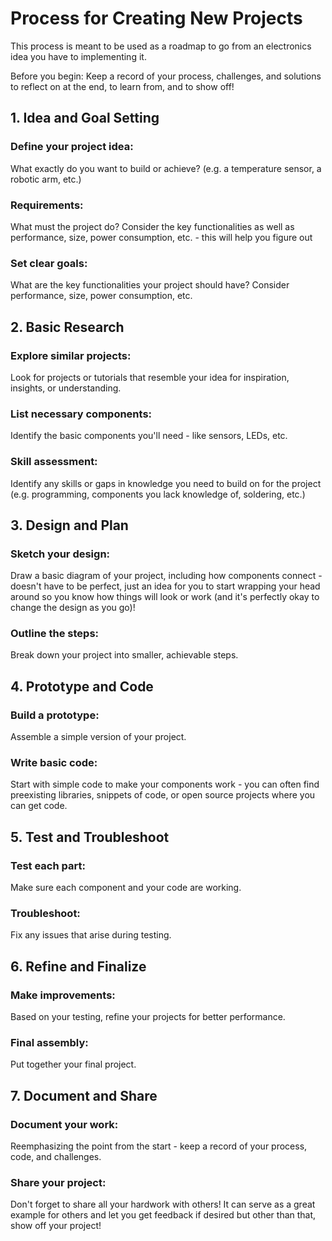# Process for Creating New Projects

This process is meant to be used as a roadmap to go from an electronics idea you have to implementing it.

Before you begin: Keep a record of your process, challenges, and solutions to reflect on at the end, to learn from, and to show off!

## 1. Idea and Goal Setting

### Define your project idea:

What exactly do you want to build or achieve? (e.g. a temperature sensor, a robotic arm, etc.)

### Requirements:

What must the project do? Consider the key functionalities as well as performance, size, power consumption, etc. - this will help you figure out

### Set clear goals:

What are the key functionalities your project should have? Consider performance, size, power consumption, etc.

## 2. Basic Research

### Explore similar projects:

Look for projects or tutorials that resemble your idea for inspiration, insights, or understanding.

### List necessary components:

Identify the basic components you'll need - like sensors, LEDs, etc.

### Skill assessment:

Identify any skills or gaps in knowledge you need to build on for the project (e.g. programming, components you lack knowledge of, soldering, etc.)

## 3. Design and Plan

### Sketch your design:

Draw a basic diagram of your project, including how components connect - doesn't have to be perfect, just an idea for you to start wrapping your head around so you know how things will look or work (and it's perfectly okay to change the design as you go)!

### Outline the steps:

Break down your project into smaller, achievable steps.

## 4. Prototype and Code

### Build a prototype:

Assemble a simple version of your project.

### Write basic code:

Start with simple code to make your components work - you can often find preexisting libraries, snippets of code, or open source projects where you can get code.

## 5. Test and Troubleshoot

### Test each part:

Make sure each component and your code are working.

### Troubleshoot:

Fix any issues that arise during testing.

## 6. Refine and Finalize

### Make improvements:

Based on your testing, refine your projects for better performance.

### Final assembly:

Put together your final project.

## 7. Document and Share

### Document your work:

Reemphasizing the point from the start - keep a record of your process, code, and challenges.

### Share your project:

Don't forget to share all your hardwork with others! It can serve as a great example for others and let you get feedback if desired but other than that, show off your project!
